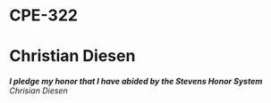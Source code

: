 # CPE-322
# Christian Diesen
###### ***I pledge my honor that I have abided by the Stevens Honor System*** *Chrisian Diesen*
